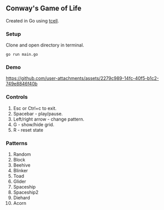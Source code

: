 ## Conway's Game of Life
Created in Go using [tcell](https://github.com/gdamore/tcell).

### Setup
Clone and open directory in terminal.
```
go run main.go
```

### Demo
https://github.com/user-attachments/assets/2279c989-14fc-40f5-b1c2-749e8846f40b

### Controls
1. Esc or Ctrl+c to exit.
2. Spacebar - play/pause.
3. Left/right arrow - change pattern.
4. G - show/hide grid.
5. R - reset state

### Patterns
1. Random
2. Block
3. Beehive
4. Blinker
5. Toad
6. Glider
7. Spaceship
8. Spaceship2
9. Diehard
10. Acorn
